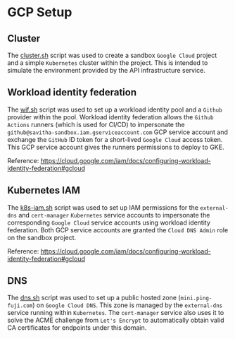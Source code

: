 # GCP Setup

## Cluster

The [cluster.sh](cluster.sh) script was used to create a sandbox `Google Cloud` project and a simple `Kubernetes` 
cluster within the project. This is intended to simulate the environment provided by the API infrastructure service. 

## Workload identity federation

The [wif.sh](wif.sh) script was used to set up a workload identity pool and a `Github` provider within the pool.
Workload identity federation allows the `Github Actions` runners (which is used for CI/CD) to impersonate the
`github@savitha-sandbox.iam.gserviceaccount.com` GCP service account and exchange the `GitHub` ID token for a
short-lived `Google Cloud` access token. This GCP service account gives the runners permissions to deploy to GKE.

Reference: https://cloud.google.com/iam/docs/configuring-workload-identity-federation#gcloud

## Kubernetes IAM

The [k8s-iam.sh](k8s-iam.sh) script was used to set up IAM permissions for the `external-dns` and `cert-manager` 
`Kubernetes` service accounts to impersonate the corresponding `Google Cloud` service accounts using workload 
identity federation. Both GCP service accounts are granted the `Cloud DNS Admin` role on the sandbox project.

Reference: https://cloud.google.com/iam/docs/configuring-workload-identity-federation#gcloud

## DNS

The [dns.sh](dns.sh) script was used to set up a public hosted zone (`mini.ping-fuji.com`) on `Google Cloud DNS`. 
This zone is managed by the `external-dns` service running within `Kubernetes`. The `cert-manager` service also uses 
it to solve the ACME challenge from `Let's Encrypt` to automatically obtain valid CA certificates for endpoints under 
this domain.